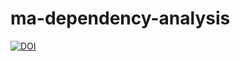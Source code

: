 # ma-dependency-analysis

[![DOI](https://zenodo.org/badge/526267217.svg)](https://zenodo.org/badge/latestdoi/526267217)
